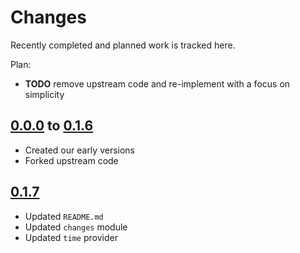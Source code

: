 # Changes
Recently completed and planned work is tracked here.

Plan:
- **TODO** remove upstream code and re-implement with a focus on simplicity

## [0.0.0](.) to [0.1.6](.)
- Created our early versions
- Forked upstream code

## [0.1.7](.)
- Updated `README.md`
- Updated `changes` module
- Updated `time` provider
